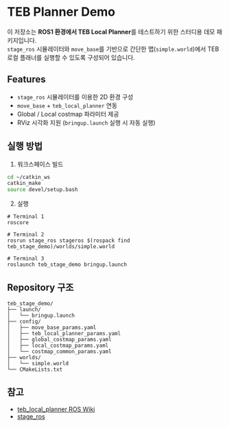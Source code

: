 # TEB Planner Demo

이 저장소는 **ROS1 환경에서 TEB Local Planner**를 테스트하기 위한 스터디용 데모 패키지입니다.  
`stage_ros` 시뮬레이터와 `move_base`를 기반으로 간단한 맵(`simple.world`)에서 TEB 로컬 플래너를 실행할 수 있도록 구성되어 있습니다.

## Features
- `stage_ros` 시뮬레이터를 이용한 2D 환경 구성
- `move_base` + `teb_local_planner` 연동
- Global / Local costmap 파라미터 제공
- RViz 시각화 지원 (`bringup.launch` 실행 시 자동 실행)

## 실행 방법
1. 워크스페이스 빌드
```bash
cd ~/catkin_ws
catkin_make
source devel/setup.bash
```

2. 실행
```
# Terminal 1
roscore

# Terminal 2
rosrun stage_ros stageros $(rospack find teb_stage_demo)/worlds/simple.world

# Terminal 3
roslaunch teb_stage_demo bringup.launch
```

## Repository 구조
```
teb_stage_demo/
├── launch/
│   └── bringup.launch
├── config/
│   ├── move_base_params.yaml
│   ├── teb_local_planner_params.yaml
│   ├── global_costmap_params.yaml
│   ├── local_costmap_params.yaml
│   └── costmap_common_params.yaml
├── worlds/
│   └── simple.world
└── CMakeLists.txt
```

## 참고
- [teb_local_planner ROS Wiki](http://wiki.ros.org/teb_local_planner)
- [stage_ros](http://wiki.ros.org/stage_ros)
